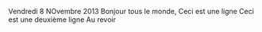 Vendredi 8 NOvembre 2013
Bonjour tous le monde, 
Ceci est une ligne
Ceci est une deuxième ligne
Au revoir
